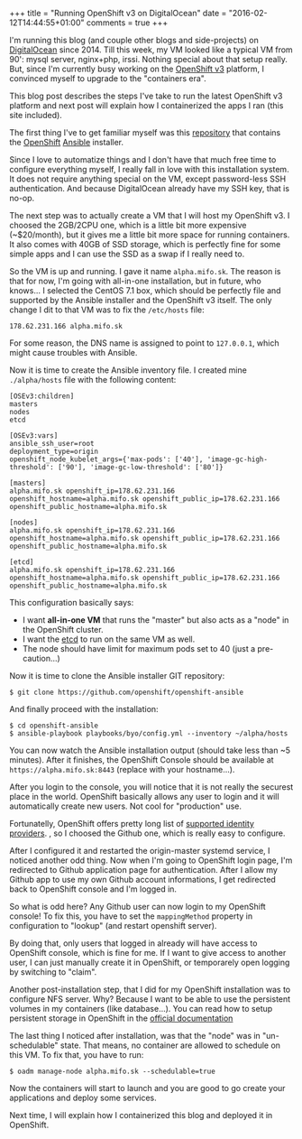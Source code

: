 +++
title = "Running OpenShift v3 on DigitalOcean"
date = "2016-02-12T14:44:55+01:00"
comments = true
+++

I'm running this blog (and couple other blogs and side-projects) on
[DigitalOcean](http://digitalocean.com) since 2014. Till this week, my VM looked
like a typical VM from 90': mysql server, nginx+php, irssi. Nothing special
about that setup really. But, since I'm currently busy working on the [OpenShift
v3](http://github.com/openshift/origin) platform, I convinced myself to upgrade
to the "containers era".

This blog post describes the steps I've take to run the latest OpenShift v3
platform and next post will explain how I containerized the apps I ran (this
site included).

The first thing I've to get familiar myself was this
[repository](https://github.com/openshift/openshift-ansible/blob/master/README_origin.md)
that contains the
[OpenShift](https://docs.openshift.org/latest/install_config/install/advanced_install.html)
[Ansible](https://www.ansible.com/) installer.

Since I love to automatize things and I don't have that much free time to
configure everything myself, I really fall in love with this installation
system. It does not require anything special on the VM, except password-less SSH
authentication.  And because DigitalOcean already have my SSH key, that is
no-op.

The next step was to actually create a VM that I will host my OpenShift v3. I
choosed the 2GB/2CPU one, which is a little bit more expensive (~$20/month), but
it gives me a little bit more space for running containers. It also comes with
40GB of SSD storage, which is perfectly fine for some simple apps and I can use
the SSD as a swap if I really need to.

So the VM is up and running. I gave it name `alpha.mifo.sk`. The reason is that
for now, I'm going with all-in-one installation, but in future, who knows...  I
selected the CentOS 7.1 box, which should be perfectly file and supported by the
Ansible installer and the OpenShift v3 itself.  The only change I dit to that VM
was to fix the `/etc/hosts` file:

```
178.62.231.166 alpha.mifo.sk
```

For some reason, the DNS name is assigned to point to `127.0.0.1`, which might
cause troubles with Ansible.

Now it is time to create the Ansible inventory file. I created mine `./alpha/hosts`
file with the following content:

```
[OSEv3:children]
masters
nodes
etcd

[OSEv3:vars]
ansible_ssh_user=root
deployment_type=origin
openshift_node_kubelet_args={'max-pods': ['40'], 'image-gc-high-threshold': ['90'], 'image-gc-low-threshold': ['80']}

[masters]
alpha.mifo.sk openshift_ip=178.62.231.166 openshift_hostname=alpha.mifo.sk openshift_public_ip=178.62.231.166 openshift_public_hostname=alpha.mifo.sk

[nodes]
alpha.mifo.sk openshift_ip=178.62.231.166 openshift_hostname=alpha.mifo.sk openshift_public_ip=178.62.231.166 openshift_public_hostname=alpha.mifo.sk

[etcd]
alpha.mifo.sk openshift_ip=178.62.231.166 openshift_hostname=alpha.mifo.sk openshift_public_ip=178.62.231.166 openshift_public_hostname=alpha.mifo.sk
```

This configuration basically says:

* I want **all-in-one VM** that runs the "master" but also acts as a "node" in the
  OpenShift cluster.
* I want the [etcd](https://coreos.com/etcd/docs/latest/) to run on the same VM as well.
* The node should have limit for maximum pods set to 40 (just a pre-caution...)

Now it is time to clone the Ansible installer GIT repository:

```
$ git clone https://github.com/openshift/openshift-ansible
```

And finally proceed with the installation:

```
$ cd openshift-ansible
$ ansible-playbook playbooks/byo/config.yml --inventory ~/alpha/hosts
```

You can now watch the Ansible installation output (should take less than
~5 minutes). After it finishes, the OpenShift Console should be available
at `https://alpha.mifo.sk:8443` (replace with your hostname...).

After you login to the console, you will notice that it is not really the
securest place in the world. OpenShift basically allows any user to login and it
will automatically create new users. Not cool for "production" use.

Fortunatelly, OpenShift offers pretty long list of [supported identity
providers](https://docs.openshift.org/latest/install_config/configuring_authentication.html).
, so I choosed the Github one, which is really easy to configure.

After I configured it and restarted the origin-master systemd service, I noticed
another odd thing. Now when I'm going to OpenShift login page, I'm redirected to
Github application page for authentication. After I allow my Github app to use
my own Github account informations, I get redirected back to OpenShift console
and I'm logged in.

So what is odd here? Any Github user can now login to my OpenShift console! To
fix this, you have to set the `mappingMethod` property in configuration to
"lookup" (and restart openshift server).

By doing that, only users that logged in already will have access to OpenShift
console, which is fine for me. If I want to give access to another user, I can
just manually create it in OpenShift, or temporarely open logging by switching
to "claim".

Another post-installation step, that I did for my OpenShift installation was to
configure NFS server. Why? Because I want to be able to use the persistent
volumes in my containers (like database...). You can read how to setup
persistent storage in OpenShift in the [official
documentation](https://docs.openshift.org/latest/install_config/persistent_storage/persistent_storage_nfs.html)

The last thing I noticed after installation, was that the "node" was in
"un-schedulable" state. That means, no container are allowed to schedule on this
VM. To fix that, you have to run:

```
$ oadm manage-node alpha.mifo.sk --schedulable=true
```

Now the containers will start to launch and you are good to go create your
applications and deploy some services.

Next time, I will explain how I containerized this blog and deployed it in
OpenShift.
